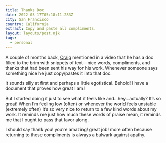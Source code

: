 ```yaml
---
title: Thanks Doc
date: 2022-03-17T05:18:11.283Z
city: San Francisco
country: California
extract: Copy and paste all compliments.
layout: layouts/post.njk
tags:
  - personal
---
```


A couple of months back, [Craig](https://craigmod.com) mentioned in a video that he has a doc filled to the brim with snippets of text—nice words, compliments, and thanks that had been sent his way for his work. Whenever someone says something nice he just copy/pastes it into that doc.

It sounds silly at first and perhaps a little egotistical. Behold! I have a document that proves how great I am!

But I started doing it just to see what it feels like and...hey...actually? It’s so great! When I’m feeling low (often) or whenever the world feels unstable (extremely often) it’s so very nice to return to a few kind words about my work. It reminds me just how much these words of praise mean, it reminds me that I ought to pass that favor along.

I should say thank you! you’re amazing! great job! more often because returning to these compliments is always a bulwark against apathy.
